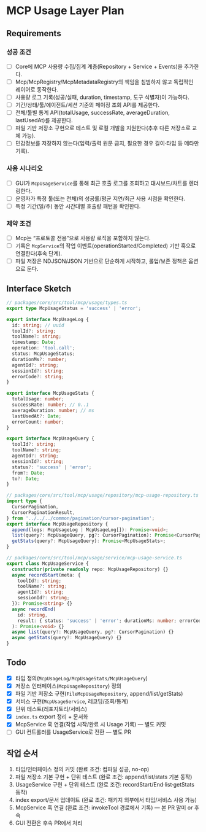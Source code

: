 # MCP Usage Layer Plan

## Requirements

### 성공 조건

- [ ] Core에 MCP 사용량 수집/집계 계층(Repository + Service + Events)을 추가한다.
- [ ] Mcp/McpRegistry/McpMetadataRegistry의 책임을 침범하지 않고 독립적인 레이어로 동작한다.
- [ ] 사용량 로그 기록(성공/실패, duration, timestamp, 도구 식별자)이 가능하다.
- [ ] 기간/상태/툴/에이전트/세션 기준의 페이징 조회 API를 제공한다.
- [ ] 전체/툴별 통계 API(totalUsage, successRate, averageDuration, lastUsedAt)를 제공한다.
- [ ] 파일 기반 저장소 구현으로 테스트 및 로컬 개발을 지원한다(추후 다른 저장소로 교체 가능).
- [ ] 민감정보를 저장하지 않는다(입력/출력 원문 금지, 필요한 경우 길이·타입 등 메타만 기록).

### 사용 시나리오

- [ ] GUI가 `McpUsageService`를 통해 최근 호출 로그를 조회하고 대시보드/차트를 렌더링한다.
- [ ] 운영자가 특정 툴(또는 전체)의 성공률/평균 지연/최근 사용 시점을 확인한다.
- [ ] 특정 기간(일/주) 동안 시간대별 호출량 패턴을 확인한다.

### 제약 조건

- [ ] Mcp는 “프로토콜 전용”으로 사용량 로직을 포함하지 않는다.
- [ ] 기록은 `McpService`의 작업 이벤트(operationStarted/Completed) 기반 훅으로 연결한다(후속 단계).
- [ ] 파일 저장은 NDJSON/JSON 기반으로 단순하게 시작하고, 롤업/보존 정책은 옵션으로 둔다.

## Interface Sketch

```ts
// packages/core/src/tool/mcp/usage/types.ts
export type McpUsageStatus = 'success' | 'error';

export interface McpUsageLog {
  id: string; // uuid
  toolId?: string;
  toolName?: string;
  timestamp: Date;
  operation: 'tool.call';
  status: McpUsageStatus;
  durationMs?: number;
  agentId?: string;
  sessionId?: string;
  errorCode?: string;
}

export interface McpUsageStats {
  totalUsage: number;
  successRate: number; // 0..1
  averageDuration: number; // ms
  lastUsedAt?: Date;
  errorCount: number;
}

export interface McpUsageQuery {
  toolId?: string;
  toolName?: string;
  agentId?: string;
  sessionId?: string;
  status?: 'success' | 'error';
  from?: Date;
  to?: Date;
}

// packages/core/src/tool/mcp/usage/repository/mcp-usage-repository.ts
import type {
  CursorPagination,
  CursorPaginationResult,
} from '../../../common/pagination/cursor-pagination';
export interface McpUsageRepository {
  append(logs: McpUsageLog | McpUsageLog[]): Promise<void>;
  list(query?: McpUsageQuery, pg?: CursorPagination): Promise<CursorPaginationResult<McpUsageLog>>;
  getStats(query?: McpUsageQuery): Promise<McpUsageStats>;
}

// packages/core/src/tool/mcp/usage/service/mcp-usage-service.ts
export class McpUsageService {
  constructor(private readonly repo: McpUsageRepository) {}
  async recordStart(meta: {
    toolId?: string;
    toolName?: string;
    agentId?: string;
    sessionId?: string;
  }): Promise<string> {}
  async recordEnd(
    id: string,
    result: { status: 'success' | 'error'; durationMs: number; errorCode?: string }
  ): Promise<void> {}
  async list(query?: McpUsageQuery, pg?: CursorPagination) {}
  async getStats(query?: McpUsageQuery) {}
}
```

## Todo

- [x] 타입 정의(`McpUsageLog/McpUsageStats/McpUsageQuery`)
- [x] 저장소 인터페이스(`McpUsageRepository`) 정의
- [x] 파일 기반 저장소 구현(`FileMcpUsageRepository`, append/list/getStats)
- [x] 서비스 구현(`McpUsageService`, 레코딩/조회/통계)
- [x] 단위 테스트(레포지토리/서비스)
- [x] `index.ts` export 정리 + 문서화
- [x] McpService 훅 연결(작업 시작/완료 시 Usage 기록) — 별도 커밋
- [ ] GUI 컨트롤러를 UsageService로 전환 — 별도 PR

## 작업 순서

1. 타입/인터페이스 정의 커밋 (완료 조건: 컴파일 성공, no-op)
2. 파일 저장소 기본 구현 + 단위 테스트 (완료 조건: append/list/stats 기본 동작)
3. UsageService 구현 + 단위 테스트 (완료 조건: recordStart/End·list·getStats 동작)
4. index export/문서 업데이트 (완료 조건: 패키지 외부에서 타입/서비스 사용 가능)
5. McpService 훅 연결 (완료 조건: invokeTool 경로에서 기록) — 본 PR 말미 or 후속
6. GUI 전환은 후속 PR에서 처리

